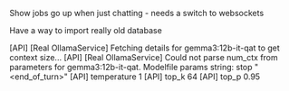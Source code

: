 Show jobs go up when just chatting - needs a switch to websockets

Have a way to import really old database

[API] [Real OllamaService] Fetching details for gemma3:12b-it-qat to get context size...
[API] [Real OllamaService] Could not parse num_ctx from parameters for gemma3:12b-it-qat. Modelfile params string: stop                           "<end_of_turn>"
[API] temperature                    1
[API] top_k                          64
[API] top_p                          0.95
